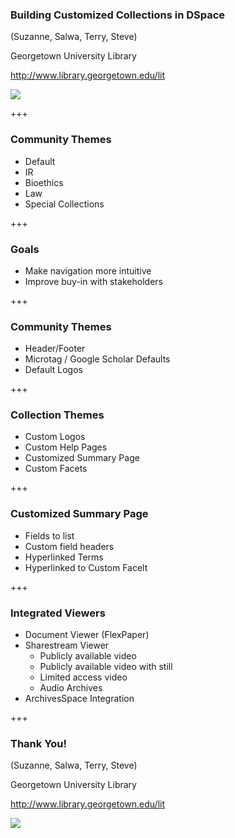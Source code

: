 ### Building Customized Collections in DSpace

(Suzanne, Salwa, Terry, Steve)

Georgetown University Library

http://www.library.georgetown.edu/lit

![](https://www.library.georgetown.edu/sites/default/files/library-logo.png)

+++

### Community Themes

* Default
* IR
* Bioethics
* Law
* Special Collections

+++

### Goals

* Make navigation more intuitive
* Improve buy-in with stakeholders

+++

### Community Themes

* Header/Footer
* Microtag / Google Scholar Defaults
* Default Logos

+++

### Collection Themes

* Custom Logos
* Custom Help Pages
* Customized Summary Page
* Custom Facets

+++

### Customized Summary Page

* Fields to list
* Custom field headers
* Hyperlinked Terms
* Hyperlinked to Custom Facelt

+++

### Integrated Viewers

* Document Viewer (FlexPaper)
* Sharestream Viewer
  * Publicly available video
  * Publicly available video with still
  * Limited access video
  * Audio Archives
* ArchivesSpace Integration

+++

### Thank You!

(Suzanne, Salwa, Terry, Steve)

Georgetown University Library

http://www.library.georgetown.edu/lit

![](https://www.library.georgetown.edu/sites/default/files/library-logo.png)
